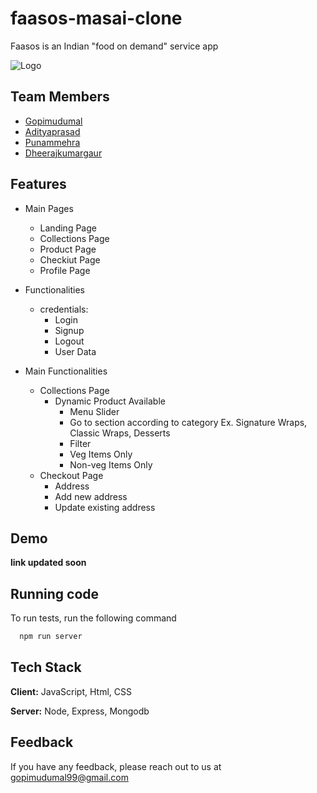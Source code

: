 # faasos-masai-clone

Faasos is an Indian "food on demand" service app

![Logo](https://thegrapevine.co.in/images/clients/faasos.png)


## Team Members

- [Gopimudumal](https://www.github.com/gopimudumal99)
- [Adityaprasad](https://github.com/adityaprasad03cvcmsd)
- [Punammehra](https://github.com/Punammehra)
- [Dheerajkumargaur](https://github.com/dheerajkumargaur)


## Features

- Main Pages
    - Landing Page
    - Collections Page
    - Product Page
    - Checkiut Page
    - Profile Page

- Functionalities
   - credentials:
     - Login
     - Signup
     - Logout
     - User Data
- Main Functionalities
   - Collections Page
     - Dynamic Product Available
        - Menu Slider
        - Go to section according to category Ex. Signature Wraps, Classic Wraps, Desserts
        - Filter
        - Veg Items Only
        - Non-veg Items Only 
   - Checkout Page
        - Address
        - Add new address
        - Update existing address



## Demo

**link updated soon**


## Running code

To run tests, run the following command

```bash
  npm run server
```


## Tech Stack

**Client:** JavaScript, Html, CSS

**Server:** Node, Express, Mongodb


## Feedback

If you have any feedback, please reach out to us at gopimudumal99@gmail.com


